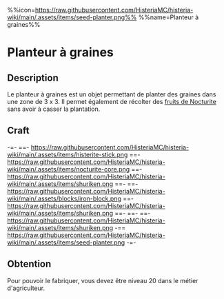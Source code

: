 %%icon=https://raw.githubusercontent.com/HisteriaMC/histeria-wiki/main/.assets/items/seed-planter.png%%
%%name=Planteur à graines%%

# Planteur à graines

## Description
Le planteur à graines est un objet permettant de planter des graines dans une zone de 3 x 3. Il permet également de récolter des [fruits de Nocturite](https://histeria.fr/wiki/objets/nocturite-fruit) sans avoir à casser la plantation.

## Craft
-=-
 ==- https://raw.githubusercontent.com/HisteriaMC/histeria-wiki/main/.assets/items/histerite-stick.png
 ==- https://raw.githubusercontent.com/HisteriaMC/histeria-wiki/main/.assets/items/nocturite-core.png
 ==- https://raw.githubusercontent.com/HisteriaMC/histeria-wiki/main/.assets/items/shuriken.png
 ==- 
 ==- https://raw.githubusercontent.com/HisteriaMC/histeria-wiki/main/.assets/blocks/iron-block.png
 ==- https://raw.githubusercontent.com/HisteriaMC/histeria-wiki/main/.assets/items/shuriken.png
 ==- 
 ==- 
 ==- https://raw.githubusercontent.com/HisteriaMC/histeria-wiki/main/.assets/items/shuriken.png
 -== https://raw.githubusercontent.com/HisteriaMC/histeria-wiki/main/.assets/items/seed-planter.png
-=-

## Obtention
Pour pouvoir le fabriquer, vous devez être niveau 20 dans le métier d'agriculteur.
